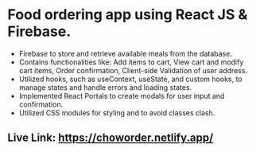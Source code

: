 # Food ordering app using React JS & Firebase.

- Firebase to store and retrieve available meals from the database.
- Contains functionalities like: Add items to cart, View cart and modify cart items, Order confirmation, Client-side Validation of user address.
- Utilized hooks, such as useContext, useState, and custom hooks, to manage states and handle errors and loading states.
- Implemented React Portals to create modals for user input and confirmation.
- Utilized CSS modules for styling and to avoid classes clash.

## Live Link: https://choworder.netlify.app/

